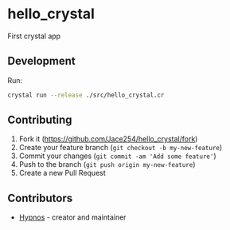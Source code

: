 # hello_crystal

First crystal app

## Development

Run:

```bash
crystal run --release ./src/hello_crystal.cr
```

## Contributing

1. Fork it (<https://github.com/Jace254/hello_crystal/fork>)
2. Create your feature branch (`git checkout -b my-new-feature`)
3. Commit your changes (`git commit -am 'Add some feature'`)
4. Push to the branch (`git push origin my-new-feature`)
5. Create a new Pull Request

## Contributors

- [Hypnos](https://github.com/your-github-user) - creator and maintainer
